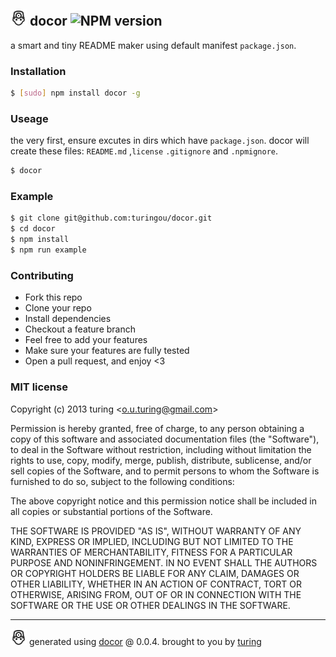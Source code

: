 ## ![docor](./docor.png) docor ![NPM version](https://img.shields.io/npm/v/docor.svg?style=flat)

a smart and tiny README maker using default manifest `package.json`.

### Installation
```bash
$ [sudo] npm install docor -g
```

### Useage

the very first, ensure excutes in dirs which have `package.json`.
docor will create these files: `README.md` ,`license` `.gitignore` and `.npmignore`.

```bash
$ docor
```

### Example

```bash
$ git clone git@github.com:turingou/docor.git
$ cd docor
$ npm install
$ npm run example
```

### Contributing
- Fork this repo
- Clone your repo
- Install dependencies
- Checkout a feature branch
- Feel free to add your features
- Make sure your features are fully tested
- Open a pull request, and enjoy <3

### MIT license
Copyright (c) 2013 turing &lt;o.u.turing@gmail.com&gt;

Permission is hereby granted, free of charge, to any person obtaining a copy
of this software and associated documentation files (the "Software"), to deal
in the Software without restriction, including without limitation the rights
to use, copy, modify, merge, publish, distribute, sublicense, and/or sell
copies of the Software, and to permit persons to whom the Software is
furnished to do so, subject to the following conditions:

The above copyright notice and this permission notice shall be included in
all copies or substantial portions of the Software.

THE SOFTWARE IS PROVIDED "AS IS", WITHOUT WARRANTY OF ANY KIND, EXPRESS OR
IMPLIED, INCLUDING BUT NOT LIMITED TO THE WARRANTIES OF MERCHANTABILITY,
FITNESS FOR A PARTICULAR PURPOSE AND NONINFRINGEMENT. IN NO EVENT SHALL THE
AUTHORS OR COPYRIGHT HOLDERS BE LIABLE FOR ANY CLAIM, DAMAGES OR OTHER
LIABILITY, WHETHER IN AN ACTION OF CONTRACT, TORT OR OTHERWISE, ARISING FROM,
OUT OF OR IN CONNECTION WITH THE SOFTWARE OR THE USE OR OTHER DEALINGS IN
THE SOFTWARE.

---
![docor](./docor.png)
generated using [docor](https://github.com/turingou/docor.git) @ 0.0.4. brought to you by [turing](https://npmjs.org/~turing)
